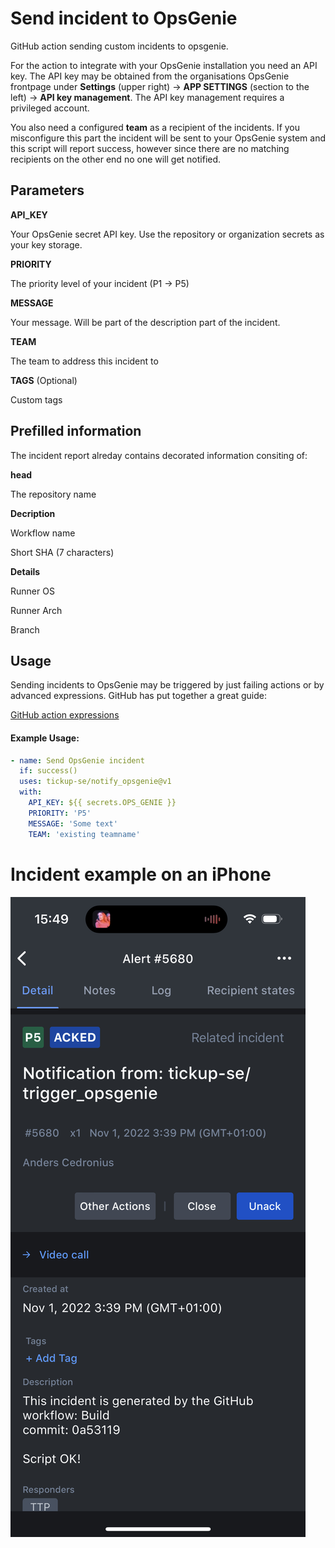 # Send incident to OpsGenie

GitHub action sending custom incidents to opsgenie.

For the action to integrate with your OpsGenie installation you need an API key. The API key may be obtained from the organisations OpsGenie frontpage under **Settings** (upper right) -> **APP SETTINGS** (section to the left) -> **API key management**. The API key management requires a privileged account.

You also need a configured **team** as a recipient of the incidents. If you misconfigure this part the incident will be sent to your OpsGenie system and this script will report success, however since there are no matching recipients on the other end no one will get notified.

## Parameters

**API_KEY**

Your OpsGenie secret API key. Use the repository or organization secrets as your key storage.

**PRIORITY**

The priority level of your incident (P1 -> P5)

**MESSAGE**

Your message. Will be part of the description part of the incident.

**TEAM**
 
The team to address this incident to 

**TAGS** (Optional)

Custom tags

## Prefilled information

The incident report alreday contains decorated information consiting of:

**head**

The repository name

**Decription**

Workflow name

Short SHA (7 characters)

**Details**

Runner OS

Runner Arch

Branch

## Usage

Sending incidents to OpsGenie may be triggered by just failing actions or by advanced expressions. GitHub has put together a great guide: 

[GitHub action expressions](https://docs.github.com/en/actions/learn-github-actions/expressions)

#### Example Usage:

```yaml
- name: Send OpsGenie incident
  if: success()
  uses: tickup-se/notify_opsgenie@v1
  with:
    API_KEY: ${{ secrets.OPS_GENIE }}
    PRIORITY: 'P5'
    MESSAGE: 'Some text'
    TEAM: 'existing teamname' 
``` 


# Incident example on an iPhone

![Incident Example](example.png)
